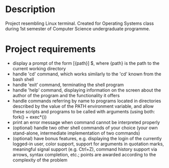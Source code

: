 # Description
Project resembling Linux terminal. Created for Operating Systems class during 1st semester of Computer Science undergraduate programme.

# Project requirements

- display a prompt of the form [{path}] $, where {path} is the path to the current working directory
- handle 'cd' command, which works similarly to the 'cd' known from the bash shell
- handle 'exit' command, terminating the shell program
- handle 'help' command, displaying information on the screen about the author of the program and the functionality it offers
- handle commands referring by name to programs located in directories described by the value of the PATH environment variable, and allow these scripts and programs to be called with arguments (using both: fork() + exec*())
- print an error message when command cannot be interpreted properly
- (optional) handle two other shell commands of your choice (your own stand-alone, intermediate implementation of two commands)
- (optional) have bonus features, e.g. displaying the login of the currently logged-in user, color support, support for arguments in quotation marks, meaningful signal support (e.g. Ctrl+Z), command history support via arrows, syntax completion, etc.; points are awarded according to the complexity of the problem
